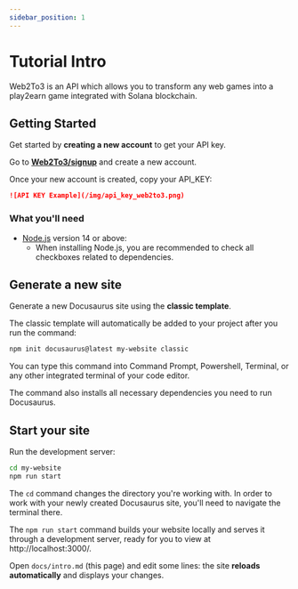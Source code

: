 ```yaml
---
sidebar_position: 1
---
```


# Tutorial Intro

Web2To3 is an API which allows you to transform any web games into a play2earn game integrated with Solana blockchain.
## Getting Started

Get started by **creating a new account** to get your API key.

Go to  **[Web2To3/signup](https://www.web-2-to-3.com/signup)** and create a new account.

Once your new account is created, copy your API_KEY:

```md
![API KEY Example](/img/api_key_web2to3.png)
```

### What you'll need

- [Node.js](https://nodejs.org/en/download/) version 14 or above:
  - When installing Node.js, you are recommended to check all checkboxes related to dependencies.

## Generate a new site

Generate a new Docusaurus site using the **classic template**.

The classic template will automatically be added to your project after you run the command:

```bash
npm init docusaurus@latest my-website classic
```

You can type this command into Command Prompt, Powershell, Terminal, or any other integrated terminal of your code editor.

The command also installs all necessary dependencies you need to run Docusaurus.

## Start your site

Run the development server:

```bash
cd my-website
npm run start
```

The `cd` command changes the directory you're working with. In order to work with your newly created Docusaurus site, you'll need to navigate the terminal there.

The `npm run start` command builds your website locally and serves it through a development server, ready for you to view at http://localhost:3000/.

Open `docs/intro.md` (this page) and edit some lines: the site **reloads automatically** and displays your changes.
